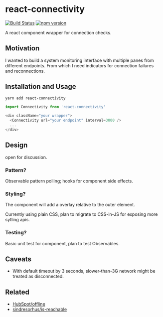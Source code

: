 # react-connectivity

[![Build Status](https://travis-ci.com/wangsongiam/react-connectivity.svg?token=YfFsXUqpWyjibv8mNnVs&branch=master)](https://travis-ci.com/wangsongiam/react-connectivity)
[![npm version](http://img.shields.io/npm/v/react-connectivity.svg?style=flat)](https://npmjs.org/package/react-connectivity "View this project on npm")

A react component wrapper for connection checks.


## Motivation

I wanted to build a system monitoring interface with multiple panes from different endpoints.
From which I need indicators for connection failures and reconnections.


## Installation and Usage

```
yarn add react-connectivity
```

```js
import Connectivity from 'react-connectivity'

<div className="your wrapper">
  <Connectivity url="your endpoint" interval=3000 />
  ...
</div>
```

## Design

open for discussion.

### Pattern?

Observable pattern polling; hooks for component side effects.

### Styling?

The component will add a overlay relative to the outer element.

Currently using plain CSS, plan to migrate to CSS-in-JS for exposing more sytling apis.

### Testing?

Basic unit test for component, plan to test Observables.

## Caveats

* With default timeout by 3 seconds, slower-than-3G network might be treated as disconnected.


## Related
* [HubSpot/offline](https://github.com/hubspot/offline)
* [sindresorhus/is-reachable](https://github.com/sindresorhus/is-reachable)
